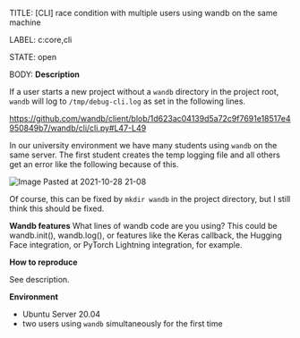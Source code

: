 TITLE:
[CLI] race condition with multiple users using wandb on the same machine

LABEL:
c:core,cli

STATE:
open

BODY:
**Description**

If a user starts a new project without a `wandb` directory in the project root, `wandb` will log to `/tmp/debug-cli.log` as set in the following lines.

https://github.com/wandb/client/blob/1d623ac04139d5a72c9f7691e18517e4950849b7/wandb/cli/cli.py#L47-L49

In our university environment we have many students using `wandb` on the same server. The first student creates the temp logging file and all others get an error like the following because of this.

![Image Pasted at 2021-10-28 21-08](https://user-images.githubusercontent.com/339165/139322774-3c62e381-b01e-4457-9b90-5bb5ba89144c.jpeg)

Of course, this can be fixed by `mkdir wandb` in the project directory, but I still think this should be fixed.

**Wandb features**
What lines of wandb code are you using? This could be wandb.init(), wandb.log(), or features like the Keras callback, the Hugging Face integration, or PyTorch Lightning integration, for example.

**How to reproduce**

See description.

**Environment**
- Ubuntu Server 20.04
- two users using `wandb` simultaneously for the first time

